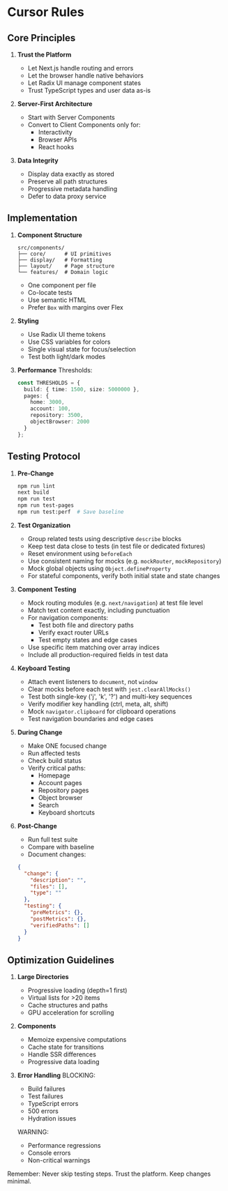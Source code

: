# Cursor Rules

## Core Principles

1. **Trust the Platform**
   - Let Next.js handle routing and errors
   - Let the browser handle native behaviors
   - Let Radix UI manage component states
   - Trust TypeScript types and user data as-is

2. **Server-First Architecture**
   - Start with Server Components
   - Convert to Client Components only for:
     - Interactivity
     - Browser APIs
     - React hooks

3. **Data Integrity**
   - Display data exactly as stored
   - Preserve all path structures
   - Progressive metadata handling
   - Defer to data proxy service

## Implementation

1. **Component Structure**
   ```
   src/components/
   ├── core/      # UI primitives
   ├── display/   # Formatting
   ├── layout/    # Page structure
   └── features/  # Domain logic
   ```
   - One component per file
   - Co-locate tests
   - Use semantic HTML
   - Prefer `Box` with margins over Flex

2. **Styling**
   - Use Radix UI theme tokens
   - Use CSS variables for colors
   - Single visual state for focus/selection
   - Test both light/dark modes

3. **Performance**
   Thresholds:
   ```typescript
   const THRESHOLDS = {
     build: { time: 1500, size: 5000000 },
     pages: {
       home: 3000,
       account: 100,
       repository: 3500,
       objectBrowser: 2000
     }
   };
   ```

## Testing Protocol

1. **Pre-Change**
   ```bash
   npm run lint
   next build
   npm run test
   npm run test-pages
   npm run test:perf  # Save baseline
   ```

2. **Test Organization**
   - Group related tests using descriptive `describe` blocks
   - Keep test data close to tests (in test file or dedicated fixtures)
   - Reset environment using `beforeEach`
   - Use consistent naming for mocks (e.g. `mockRouter`, `mockRepository`)
   - Mock global objects using `Object.defineProperty`
   - For stateful components, verify both initial state and state changes

3. **Component Testing**
   - Mock routing modules (e.g. `next/navigation`) at test file level
   - Match text content exactly, including punctuation
   - For navigation components:
     - Test both file and directory paths
     - Verify exact router URLs
     - Test empty states and edge cases
   - Use specific item matching over array indices
   - Include all production-required fields in test data

4. **Keyboard Testing**
   - Attach event listeners to `document`, not `window`
   - Clear mocks before each test with `jest.clearAllMocks()`
   - Test both single-key ('j', 'k', '?') and multi-key sequences
   - Verify modifier key handling (ctrl, meta, alt, shift)
   - Mock `navigator.clipboard` for clipboard operations
   - Test navigation boundaries and edge cases

5. **During Change**
   - Make ONE focused change
   - Run affected tests
   - Check build status
   - Verify critical paths:
     - Homepage
     - Account pages
     - Repository pages
     - Object browser
     - Search
     - Keyboard shortcuts

6. **Post-Change**
   - Run full test suite
   - Compare with baseline
   - Document changes:
   ```json
   {
     "change": {
       "description": "",
       "files": [],
       "type": ""
     },
     "testing": {
       "preMetrics": {},
       "postMetrics": {},
       "verifiedPaths": []
     }
   }
   ```

## Optimization Guidelines

1. **Large Directories**
   - Progressive loading (depth=1 first)
   - Virtual lists for >20 items
   - Cache structures and paths
   - GPU acceleration for scrolling

2. **Components**
   - Memoize expensive computations
   - Cache state for transitions
   - Handle SSR differences
   - Progressive data loading

3. **Error Handling**
   BLOCKING:
   - Build failures
   - Test failures
   - TypeScript errors
   - 500 errors
   - Hydration issues

   WARNING:
   - Performance regressions
   - Console errors
   - Non-critical warnings

Remember: Never skip testing steps. Trust the platform. Keep changes minimal.